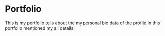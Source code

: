 # Portfolio
This is my portfolio tells about the my personal bio data of the profile.In this portfolio mentioned my all details.

